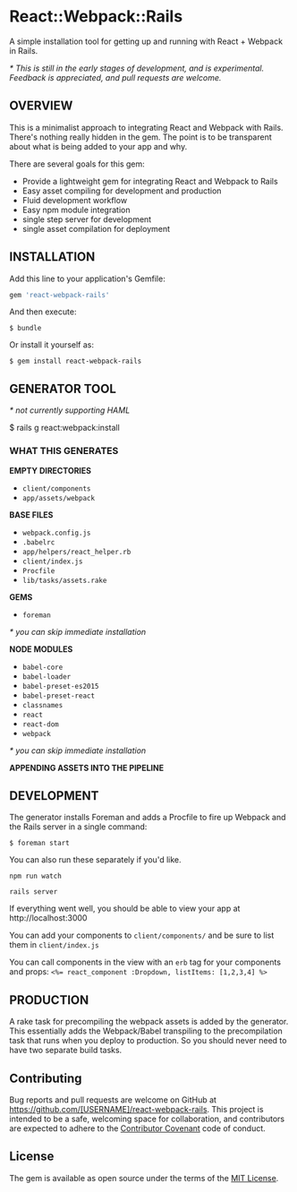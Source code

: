 # React::Webpack::Rails
A simple installation tool for getting up and running with React + Webpack in Rails.

_* This is still in the early stages of development, and is experimental. Feedback is appreciated, and pull requests are welcome._

## OVERVIEW
This is a minimalist approach to integrating React and Webpack with Rails. There's nothing really hidden in the gem. The point is to be transparent about what is being added to your app and why.

There are several goals for this gem:

* Provide a lightweight gem for integrating React and Webpack to Rails
* Easy asset compiling for development and production
* Fluid development workflow
* Easy npm module integration
* single step server for development
* single asset compilation for deployment

## INSTALLATION

Add this line to your application's Gemfile:

```ruby
gem 'react-webpack-rails'
```

And then execute:

    $ bundle

Or install it yourself as:

    $ gem install react-webpack-rails


## GENERATOR TOOL
_* not currently supporting HAML_

$ rails g react:webpack:install

### WHAT THIS GENERATES
**EMPTY DIRECTORIES**
* `client/components`
* `app/assets/webpack`

**BASE FILES**
* `webpack.config.js`
* `.babelrc`
* `app/helpers/react_helper.rb`
* `client/index.js`
* `Procfile`
* `lib/tasks/assets.rake`

**GEMS**

* `foreman`

_* you can skip immediate installation_

**NODE MODULES**

* `babel-core`
* `babel-loader`
* `babel-preset-es2015`
* `babel-preset-react`
* `classnames`
* `react`
* `react-dom`
* `webpack`

_* you can skip immediate installation_

**APPENDING ASSETS INTO THE PIPELINE**

## DEVELOPMENT
The generator installs Foreman and adds a Procfile to fire up Webpack and the Rails server in a single command:

    $ foreman start

You can also run these separately if you'd like.

```
npm run watch
```
```
rails server
```

If everything went well, you should be able to view your app at http://localhost:3000

 You can add your components to `client/components/` and be sure to list them in `client/index.js`

You can call components in the view with an `erb` tag for your components and props: `<%= react_component :Dropdown, listItems: [1,2,3,4] %>`

## PRODUCTION
A rake task for precompiling the webpack assets is added by the generator. This essentially adds the Webpack/Babel transpiling to the precompilation task that runs when you deploy to production. So you should never need to have two separate build tasks.

## Contributing

Bug reports and pull requests are welcome on GitHub at https://github.com/[USERNAME]/react-webpack-rails. This project is intended to be a safe, welcoming space for collaboration, and contributors are expected to adhere to the [Contributor Covenant](http://contributor-covenant.org) code of conduct.


## License

The gem is available as open source under the terms of the [MIT License](http://opensource.org/licenses/MIT).
